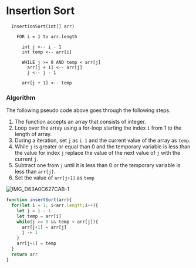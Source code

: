 # Insertion Sort
```
  InsertionSort(int[] arr)
  
    FOR i = 1 to arr.length
    
      int j <-- i - 1
      int temp <-- arr[i]
      
      WHILE j >= 0 AND temp < arr[j]
        arr[j + 1] <-- arr[j]
        j <-- j - 1
        
      arr[j + 1] <-- temp
```

### Algorithm
The following pseudo code above goes through the following steps.
1. The function accepts an array that consists of integer.
2. Loop over the array using a for-loop starting the index `i` from 1 to the length of array.
3. During a iteration, set `j` as `i-1` and the current value of the array as `temp`.
4. While `j` is greater or equal than 0 and the temporary variable is less than the value for index `j` replace the value of the next value of `j` with the current `j`.
5. Subtract one from `j` until it is less than 0 or the temporary variable is less than `arr[j]`.
6. Set the value of `arr[j+1]` as `temp`

![IMG_D63A0C627CAB-1](https://user-images.githubusercontent.com/60489495/119403402-20b6d700-bc93-11eb-8092-26b9a916b92b.jpeg)

```JavaScript
function insertSort(arr){
  for(let i = 1; i<arr.length;i++){
    let j = i - 1 
    let temp = arr[i]
    while(j >= 0 && temp < arr[j]){
      arr[j+1] = arr[j]
      j -= 1
    }
    arr[j+1] = temp
  }
  return arr
}
```

